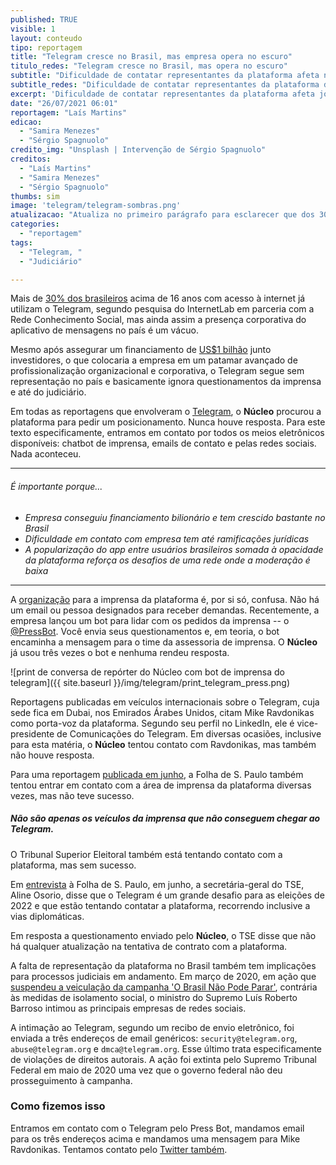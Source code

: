 ```yaml
---
published: TRUE
visible: 1
layout: conteudo
tipo: reportagem
title: "Telegram cresce no Brasil, mas empresa opera no escuro"
titulo_redes: "Telegram cresce no Brasil, mas opera no escuro"
subtitle: "Dificuldade de contatar representantes da plataforma afeta não só jornalistas e usuários, como também o judiciário"
subtitle_redes: "Dificuldade de contatar representantes da plataforma de jornalistas ao judiciário"
excerpt: 'Dificuldade de contatar representantes da plataforma afeta jornalistas e até o judiciário.'
date: "26/07/2021 06:01"
reportagem: "Laís Martins"
edicao:
  - "Samira Menezes"
  - "Sérgio Spagnuolo"
credito_img: "Unsplash | Intervenção de Sérgio Spagnuolo"
creditos:
  - "Laís Martins"
  - "Samira Menezes"
  - "Sérgio Spagnuolo"
thumbs: sim
image: 'telegram/telegram-sombras.png'
atualizacao: "Atualiza no primeiro parágrafo para esclarecer que dos 30% de uso no Brasil são entre aqueles maiores de 16 anos com acesso à internet"
categories:
  - "reportagem"
tags:
  - "Telegram, "
  - "Judiciário"

---
```


Mais de [30% dos brasileiros](https://nucleo.jor.br/especiais/2021-07-08-whatsapp-politica-mudanca) acima de 16 anos com acesso à internet já utilizam o Telegram, segundo pesquisa do InternetLab em parceria com a Rede Conhecimento Social, mas ainda assim a presença corporativa do aplicativo de mensagens no país é um vácuo.

Mesmo após assegurar um financiamento de [US$1 bilhão](https://www.reuters.com/article/mubadala-inv-telegram-int-idUSKBN2BF0UP) junto investidores, o que colocaria a empresa em um patamar avançado de profissionalização organizacional e corporativa, o Telegram segue sem representação no país e basicamente ignora questionamentos da imprensa e até do judiciário.

Em todas as reportagens que envolveram o [Telegram](https://nucleo.jor.br/busca.html?query=telegram), o **Núcleo** procurou a plataforma para pedir um posicionamento. Nunca houve resposta. Para este texto especificamente, entramos em contato por todos os meios eletrônicos disponíveis: chatbot de imprensa, emails de contato e pelas redes sociais. Nada aconteceu.

---

###### É importante porque...

- *Empresa conseguiu financiamento bilionário e tem crescido bastante no Brasil*
- *Dificuldade em contato com empresa tem até ramificações jurídicas*
- *A popularização do app entre usuários brasileiros somada à opacidade da plataforma reforça os desafios de uma rede onde a moderação é baixa*

---

A [organização](https://telegram.org/press) para a imprensa da plataforma é, por si só, confusa. Não há um email ou pessoa designados para receber demandas. Recentemente, a empresa lançou um bot para lidar com os pedidos da imprensa -- o [@PressBot](https://t.me/PressBot). Você envia seus questionamentos e, em teoria, o bot encaminha a mensagem para o time da assessoria de imprensa. O **Núcleo** já usou três vezes o bot e nenhuma rendeu resposta.

![print de conversa de repórter do Núcleo com bot de imprensa do telegram]({{ site.baseurl }}/img/telegram/print_telegram_press.png)

Reportagens publicadas em veículos internacionais sobre o Telegram, cuja sede fica em Dubai, nos Emirados Árabes Unidos, citam Mike Ravdonikas como porta-voz da plataforma. Segundo seu perfil no LinkedIn, ele é vice-presidente de Comunicações do Telegram. Em diversas ocasiões, inclusive para esta matéria, o **Núcleo** tentou contato com Ravdonikas, mas também não houve resposta.

Para uma reportagem [publicada em junho](https://www1.folha.uol.com.br/poder/2021/06/telegram-tem-dominio-de-canais-bolsonaristas-e-risco-de-enxurrada-de-fake-news-em-2022.shtml), a Folha de S. Paulo também tentou entrar em contato com a área de imprensa da plataforma diversas vezes, mas não teve sucesso.

##### Não são apenas os veículos da imprensa que não conseguem chegar ao Telegram.

O Tribunal Superior Eleitoral também está tentando contato com a plataforma, mas sem sucesso.

Em [entrevista](https://www1.folha.uol.com.br/poder/2021/06/telegram-e-um-grande-desafio-para-2022-e-estamos-buscando-contato-diz-secretaria-geral-do-tse.shtml) à Folha de S. Paulo, em junho, a secretária-geral do TSE, Aline Osorio, disse que o Telegram é um grande desafio para as eleições de 2022 e que estão tentando contatar a plataforma, recorrendo inclusive a vias diplomáticas.

Em resposta a questionamento enviado pelo **Núcleo**, o TSE disse que não há qualquer atualização na tentativa de contrato com a plataforma.

A falta de representação da plataforma no Brasil também tem implicações para processos judiciais em andamento. Em março de 2020, em ação que [suspendeu a veiculação da campanha 'O Brasil Não Pode Parar'](http://portal.stf.jus.br/noticias/verNoticiaDetalhe.asp?idConteudo=440567&tip=UN), contrária às medidas de isolamento social, o ministro do Supremo Luís Roberto Barroso intimou as principais empresas de redes sociais.

A intimação ao Telegram, segundo um recibo de envio eletrônico, foi enviada a três endereços de email genéricos: `security@telegram.org`, `abuse@telegram.org`  e `dmca@telegram.org`. Esse último trata especificamente de violações de direitos autorais. A ação foi extinta pelo Supremo Tribunal Federal em maio de 2020 uma vez que o governo federal não deu prosseguimento à campanha.


### Como fizemos isso

Entramos em contato com o Telegram pelo Press Bot, mandamos email para os três endereços acima e mandamos uma mensagem para Mike Ravdonikas. Tentamos contato pelo [Twitter também](https://twitter.com/nucleojor/status/1414557027301527553).
